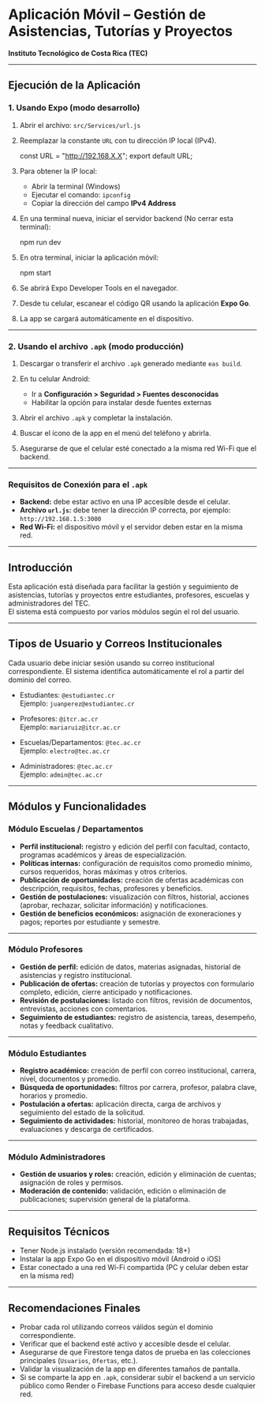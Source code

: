 # Aplicación Móvil – Gestión de Asistencias, Tutorías y Proyectos  
**Instituto Tecnológico de Costa Rica (TEC)**

---

## Ejecución de la Aplicación

### 1. Usando Expo (modo desarrollo)

1. Abrir el archivo: `src/Services/url.js`

2. Reemplazar la constante `URL` con tu dirección IP local (IPv4).  

   const URL = "http://192.168.X.X";
   export default URL;
   
3. Para obtener la IP local:
   - Abrir la terminal (Windows)
   - Ejecutar el comando: `ipconfig`
   - Copiar la dirección del campo **IPv4 Address**

4. En una terminal nueva, iniciar el servidor backend (No cerrar esta terminal): 

   npm run dev
   
5. En otra terminal, iniciar la aplicación móvil:
   
   npm start
   
6. Se abrirá Expo Developer Tools en el navegador.

7. Desde tu celular, escanear el código QR usando la aplicación **Expo Go**.

8. La app se cargará automáticamente en el dispositivo.

---

### 2. Usando el archivo `.apk` (modo producción)

1. Descargar o transferir el archivo `.apk` generado mediante `eas build`.

2. En tu celular Android:
   - Ir a **Configuración > Seguridad > Fuentes desconocidas**
   - Habilitar la opción para instalar desde fuentes externas

3. Abrir el archivo `.apk` y completar la instalación.

4. Buscar el ícono de la app en el menú del teléfono y abrirla.

5. Asegurarse de que el celular esté conectado a la misma red Wi-Fi que el backend.

---

### Requisitos de Conexión para el `.apk`

- **Backend:** debe estar activo en una IP accesible desde el celular.
- **Archivo `url.js`:** debe tener la dirección IP correcta, por ejemplo: `http://192.168.1.5:3000`
- **Red Wi-Fi:** el dispositivo móvil y el servidor deben estar en la misma red.

---

## Introducción

Esta aplicación está diseñada para facilitar la gestión y seguimiento de asistencias, tutorías y proyectos entre estudiantes, profesores, escuelas y administradores del TEC.  
El sistema está compuesto por varios módulos según el rol del usuario.

---

## Tipos de Usuario y Correos Institucionales

Cada usuario debe iniciar sesión usando su correo institucional correspondiente. El sistema identifica automáticamente el rol a partir del dominio del correo.

- Estudiantes: `@estudiantec.cr`  
  Ejemplo: `juanperez@estudiantec.cr`

- Profesores: `@itcr.ac.cr`  
  Ejemplo: `mariaruiz@itcr.ac.cr`

- Escuelas/Departamentos: `@tec.ac.cr`  
  Ejemplo: `electro@tec.ac.cr`

- Administradores: `@tec.ac.cr`  
  Ejemplo: `admin@tec.ac.cr`

---

## Módulos y Funcionalidades

### Módulo Escuelas / Departamentos

- **Perfil institucional:** registro y edición del perfil con facultad, contacto, programas académicos y áreas de especialización.  
- **Políticas internas:** configuración de requisitos como promedio mínimo, cursos requeridos, horas máximas y otros criterios.  
- **Publicación de oportunidades:** creación de ofertas académicas con descripción, requisitos, fechas, profesores y beneficios.  
- **Gestión de postulaciones:** visualización con filtros, historial, acciones (aprobar, rechazar, solicitar información) y notificaciones.  
- **Gestión de beneficios económicos:** asignación de exoneraciones y pagos; reportes por estudiante y semestre.

---

### Módulo Profesores

- **Gestión de perfil:** edición de datos, materias asignadas, historial de asistencias y registro institucional.  
- **Publicación de ofertas:** creación de tutorías y proyectos con formulario completo, edición, cierre anticipado y notificaciones.  
- **Revisión de postulaciones:** listado con filtros, revisión de documentos, entrevistas, acciones con comentarios.  
- **Seguimiento de estudiantes:** registro de asistencia, tareas, desempeño, notas y feedback cualitativo.

---

### Módulo Estudiantes

- **Registro académico:** creación de perfil con correo institucional, carrera, nivel, documentos y promedio.  
- **Búsqueda de oportunidades:** filtros por carrera, profesor, palabra clave, horarios y promedio.  
- **Postulación a ofertas:** aplicación directa, carga de archivos y seguimiento del estado de la solicitud.  
- **Seguimiento de actividades:** historial, monitoreo de horas trabajadas, evaluaciones y descarga de certificados.

---

### Módulo Administradores

- **Gestión de usuarios y roles:** creación, edición y eliminación de cuentas; asignación de roles y permisos.  
- **Moderación de contenido:** validación, edición o eliminación de publicaciones; supervisión general de la plataforma.

---

## Requisitos Técnicos

- Tener Node.js instalado (versión recomendada: 18+)
- Instalar la app Expo Go en el dispositivo móvil (Android o iOS)
- Estar conectado a una red Wi-Fi compartida (PC y celular deben estar en la misma red)

---

## Recomendaciones Finales

- Probar cada rol utilizando correos válidos según el dominio correspondiente.
- Verificar que el backend esté activo y accesible desde el celular.
- Asegurarse de que Firestore tenga datos de prueba en las colecciones principales (`Usuarios`, `Ofertas`, etc.).
- Validar la visualización de la app en diferentes tamaños de pantalla.
- Si se comparte la app en `.apk`, considerar subir el backend a un servicio público como Render o Firebase Functions para acceso desde cualquier red.

